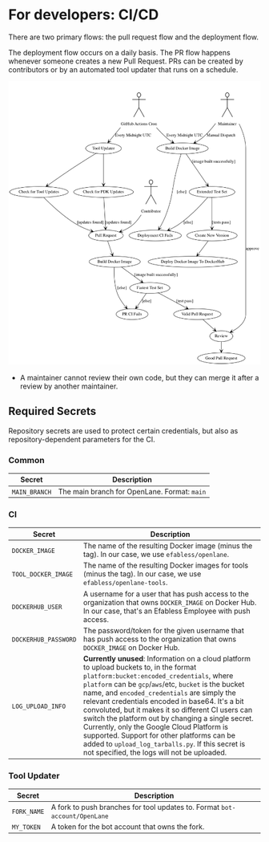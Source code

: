 # For developers: CI/CD
There are two primary flows: the pull request flow and the deployment flow.

The deployment flow occurs on a daily basis. The PR flow happens whenever someone creates a new Pull Request. PRs can be created by contributors or by an automated tool updater that runs on a schedule.

![A Diagram Of The Flow](./diagrams/flow.png)
* A maintainer cannot review their own code, but they can merge it after a review by another maintainer.

## Required Secrets
Repository secrets are used to protect certain credentials, but also as repository-dependent parameters for the CI.

### Common
| Secret      | Description                                                   |
|---------------|---------------------------------------------------------------|
| `MAIN_BRANCH`  | The main branch for OpenLane. Format: `main`|`master`|`etc` |

### CI

| Secret      | Description                                                   |
|---------------|---------------------------------------------------------------|
| `DOCKER_IMAGE` | The name of the resulting Docker image (minus the tag). In our case, we use `efabless/openlane`. |
| `TOOL_DOCKER_IMAGE` | The name of the resulting Docker images for tools (minus the tag). In our case, we use `efabless/openlane-tools`. |
| `DOCKERHUB_USER`  | A username for a user that has push access to the organization that owns `DOCKER_IMAGE` on Docker Hub. In our case, that's an Efabless Employee with push access. |
| `DOCKERHUB_PASSWORD`  | The password/token for the given username that has push access to the organization that owns `DOCKER_IMAGE` on Docker Hub.|
| `LOG_UPLOAD_INFO` | **Currently unused**: Information on a cloud platform to upload buckets to, in the format `platform:bucket:encoded_credentials`, where `platform` can be `gcp`/`aws`/etc, `bucket` is the bucket name, and `encoded_credentials` are simply the relevant credentials encoded in base64. It's a bit convoluted, but it makes it so different CI users can switch the platform out by changing a single secret. Currently, only the Google Cloud Platform is supported. Support for other platforms can be added to `upload_log_tarballs.py`. If this secret is not specified, the logs will not be uploaded. |

### Tool Updater

| Secret      | Description                                                   |
|---------------|---------------------------------------------------------------|
| `FORK_NAME` | A fork to push branches for tool updates to. Format `bot-account/OpenLane`  |
| `MY_TOKEN`  | A token for the bot account that owns the fork. |
